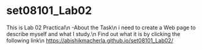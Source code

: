 # set08101_Lab02
This is Lab 02 Practical\n
-About the Task\n
   i need to create a Web page to describe myself and what I study.\n
Find out what it is by clicking the following link\n
https://abishikmacherla.github.io/set08101_Lab02/

